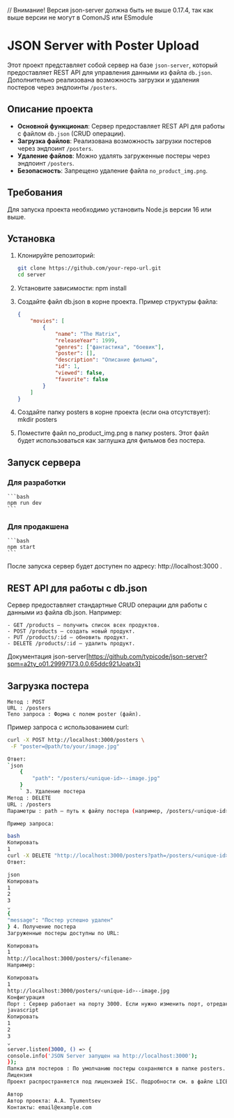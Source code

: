 // Внимание! Версия json-server должна быть не выше 0.17.4, так как выше версии не могут в ComonJS или ESmodule

# JSON Server with Poster Upload

Этот проект представляет собой сервер на базе `json-server`, который предоставляет REST API для управления данными из файла `db.json`. Дополнительно реализована возможность загрузки и удаления постеров через эндпоинты `/posters`.

## Описание проекта

-   **Основной функционал**: Сервер предоставляет REST API для работы с файлом `db.json` (CRUD операции).
-   **Загрузка файлов**: Реализована возможность загрузки постеров через эндпоинт `/posters`.
-   **Удаление файлов**: Можно удалять загруженные постеры через эндпоинт `/posters`.
-   **Безопасность**: Запрещено удаление файла `no_product_img.png`.

## Требования

Для запуска проекта необходимо установить Node.js версии 16 или выше.

## Установка

1. Клонируйте репозиторий:

    ```bash
    git clone https://github.com/your-repo-url.git
    cd server

    ```

2. Установите зависимости:
   npm install

3. Создайте файл db.json в корне проекта. Пример структуры файла:

    ```json
    {
    	"movies": [
    		{
    			"name": "The Matrix",
    			"releaseYear": 1999,
    			"genres": ["фантастика", "боевик"],
    			"poster": [],
    			"description": "Описание фильма",
    			"id": 1,
    			"viewed": false,
    			"favorite": false
    		}
    	]
    }
    ```

4. Создайте папку posters в корне проекта (если она отсутствует):
   mkdir posters

5. Поместите файл no_product_img.png в папку posters. Этот файл будет использоваться как заглушка для фильмов без постера.

## Запуск сервера

### Для разработки

    ```bash
    npm run dev
    ```

### Для продакшена

    ```bash
    npm start
    ```

После запуска сервер будет доступен по адресу: http://localhost:3000 .

## REST API для работы с db.json

Сервер предоставляет стандартные CRUD операции для работы с данными из файла db.json. Например:

    - GET /products — получить список всех продуктов.
    - POST /products — создать новый продукт.
    - PUT /products/:id — обновить продукт.
    - DELETE /products/:id — удалить продукт.

Документация json-server[https://github.com/typicode/json-server?spm=a2ty_o01.29997173.0.0.65ddc921Joatx3]

## Загрузка постера

    Метод : POST
    URL : /posters
    Тело запроса : Форма с полем poster (файл).

Пример запроса с использованием curl:
```bash
curl -X POST http://localhost:3000/posters \
 -F "poster=@path/to/your/image.jpg"

Ответ:
`json
    {
        "path": "/posters/<unique-id>--image.jpg"
    }
    ` 3. Удаление постера
Метод : DELETE
URL : /posters
Параметры : path — путь к файлу постера (например, /posters/<unique-id>--image.jpg).

Пример запроса:

bash
Копировать
1
curl -X DELETE "http://localhost:3000/posters?path=/posters/<unique-id>--image.jpg"
Ответ:

json
Копировать
1
2
3
⌄
{
"message": "Постер успешно удален"
} 4. Получение постера
Загруженные постеры доступны по URL:

Копировать
1
http://localhost:3000/posters/<filename>
Например:

Копировать
1
http://localhost:3000/posters/<unique-id>--image.jpg
Конфигурация
Порт : Сервер работает на порту 3000. Если нужно изменить порт, отредактируйте файл main.js:
javascript
Копировать
1
2
3
⌄
server.listen(3000, () => {
console.info('JSON Server запущен на http://localhost:3000');
});
Папка для постеров : По умолчанию постеры сохраняются в папке posters. Если нужно изменить путь, отредактируйте параметр destination в конфигурации multer.
Лицензия
Проект распространяется под лицензией ISC. Подробности см. в файле LICENSE .

Автор
Автор проекта: A.A. Tyumentsev
Контакты: email@example.com
